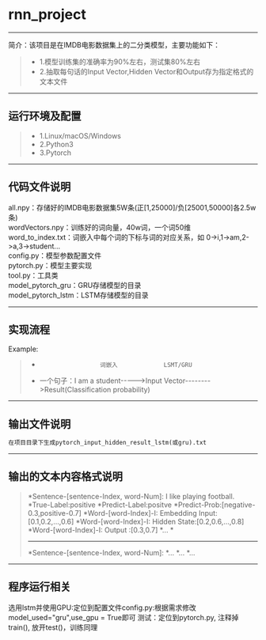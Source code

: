 # rnn_project

------

简介：该项目是在IMDB电影数据集上的二分类模型，主要功能如下：

> * 1.模型训练集的准确率为90%左右，测试集80%左右
> * 2.抽取每句话的Input Vector,Hidden Vector和Output存为指定格式的文本文件

------

## 运行环境及配置
> * 1.Linux/macOS/Windows
> * 2.Python3
> * 3.Pytorch

------

## 代码文件说明
all.npy：存储好的IMDB电影数据集5W条(正[1,25000]/负[25001,50000]各2.5w条)</br>
wordVectors.npy：训练好的词向量，40w词，一个词50维</br>
word_to_index.txt：词嵌入中每个词的下标与词的对应关系，如 0->i,1->am,2->a,3->student...</br>
config.py：模型参数配置文件</br>
pytorch.py：模型主要实现</br>
tool.py：工具类</br>
model_pytorch_gru：GRU存储模型的目录</br>
model_pytorch_lstm：LSTM存储模型的目录</br>


------

## 实现流程
Example:
> *                      词嵌入             LSMT/GRU
> * 一个句子：I am a student----->Input Vector-------->Result(Classification probability)

------

## 输出文件说明
```python
在项目目录下生成pytorch_input_hidden_result_lstm(或gru).txt
```
------

## 输出的文本内容格式说明

> *Sentence-[sentence-Index, word-Num]: I like playing football.
> *True-Label:positive
> *Predict-Label:positve
> *Predict-Prob:[negative-0.3,positive-0.7]
> *Word-[word-Index]-I: Embedding Input:[0.1,0.2,...,0.6]
> *Word-[word-Index]-I: Hidden State:[0.2,0.6,...,0.8]
> *Word-[word-Index]-I: Output :[0.3,0.7]
> *...
> *
> *******************************************************************
> *Sentence-[sentence-Index, word-Num]:
> *...
> *...
> *...

------

## 程序运行相关
选用lstm并使用GPU:定位到配置文件config.py:根据需求修改model_used="gru",use_gpu = True即可
测试：定位到pytorch.py, 注释掉train(), 放开test()，训练同理


